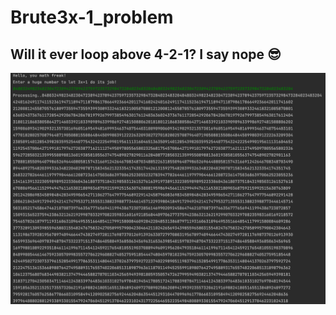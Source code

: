 # Brute3x-1_problem

Will it ever loop above 4-2-1? I say nope :sunglasses:
-------- 
![Settings Window](https://github.com/Michaeel4/Brute3x-1_problem/blob/main/Screenshot%202021-11-28%20at%2014.39.31.png)

